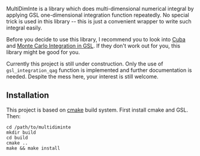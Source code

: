 MultiDimInte is a library which does multi-dimensional numerical integral by applying GSL one-dimensional integration
function repeatedly. No special trick is used in this library -- this is just a convenient wrapper to write such
integral easily.

Before you decide to use this library, I recommend you to look into [Cuba][] and [Monte Carlo Integration in
GSL][GSLMC]. If they don't work out for you, this library might be good for you.

Currently this project is still under construction. Only the use of `gsl_integration_qag` function is implemented and
further documentation is needed. Despite the mess here, your interest is still welcome.

## Installation

This project is based on [cmake][] build system. First install cmake and GSL. Then:

    cd /path/to/multidiminte
    mkdir build
    cd build
    cmake ..
    make && make install



[cmake]: http://www.cmake.org
[Cuba]: http://www.feynarts.de/cuba/
[GSLMC]: http://www.gnu.org/software/gsl/manual/html_node/Monte-Carlo-Integration.html
